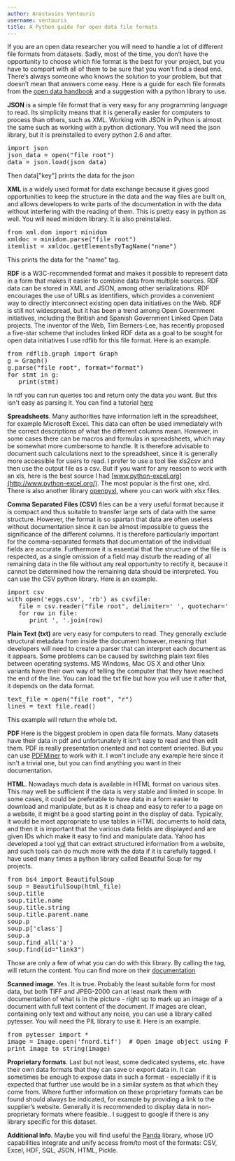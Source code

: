 ```yaml
---
author: Anastasios Ventouris
username: ventouris
title: A Python guide for open data file formats
---
```


If you are an open data researcher you will need to handle a lot of different file formats from datasets. Sadly, most of the time,  you don’t have the opportunity to choose which file format is the best for your project, but you have to comport with all of them to be sure that you won’t find a dead end. There’s always someone who knows the solution to your problem, but that doesn’t mean that answers come easy. Here is a guide for each file formats from the [open data handbook](http://opendatahandbook.org/) and a suggestion with a python library to use.

**JSON** is a simple file format that is very easy for any programming language to read. Its simplicity means that it is generally easier for computers to process than others, such as XML. Working with JSON in Python is almost the same such as working with a python dictionary. You will need the json library, but it is preinstalled to every python 2.6 and after.

<pre>import json
json_data = open("file root")
data = json.load(json_data)</pre>

Then data["key"] prints the data for the json

**XML** is a widely used format for data exchange because it gives good opportunities to keep the structure in the data and the way files are built on, and allows developers to write parts of the documentation in with the data without interfering with the reading of them. This is pretty easy in python as well. You will need minidom library. It is also preinstalled.

<pre>from xml.dom import minidom
xmldoc = minidom.parse("file root")
itemlist = xmldoc.getElementsByTagName("name")</pre>

This prints the data for the "name" tag.

**RDF** is a W3C-recommended format and makes it possible to represent data in a form that makes it easier to combine data from multiple sources. RDF data can be stored in XML and JSON, among other serializations. RDF encourages the use of URLs as identifiers, which provides a convenient way to directly interconnect existing open data initiatives on the Web. RDF is still not widespread, but it has been a trend among Open Government initiatives, including the British and Spanish Government Linked Open Data projects. The inventor of the Web, Tim Berners-Lee, has recently proposed a five-star scheme that includes linked RDF data as a goal to be sought for open data initiatives I use rdflib for this file format. Here is an example.

<pre>from rdflib.graph import Graph
g = Graph()
g.parse("file root", format="format")
for stmt in g:
   print(stmt)</pre>

In rdf you can run queries too and return only the data you want. But this isn't easy as parsing it. You can find a tutorial [here](http://code.alcidesfonseca.com/docs/rdflib/gettingstarted.html#run-a-query)

**Spreadsheets**. Many authorities have information left in the spreadsheet, for example Microsoft Excel. This data can often be used immediately with the correct descriptions of what the different columns mean. However, in some cases there can be macros and formulas in spreadsheets, which may be somewhat more cumbersome to handle. It is therefore advisable to document such calculations next to the spreadsheet, since it is generally more accessible for users to read. I prefer to use a tool like xls2csv and then use the output file as a csv. But if you want for any reason to work with an xls, here is the best source I had [www.python-excel.org](http://www.python-excel.org/). The most popular is the first one, xlrd. There is also another library [openpyxl](http://pythonhosted.org/openpyxl/), where you can work with xlsx files.

**Comma Separated Files (CSV)** files can be a very useful format because it is compact and thus suitable to transfer large sets of data with the same structure. However, the format is so spartan that data are often useless without documentation since it can be almost impossible to guess the significance of the different columns. It is therefore particularly important for the comma-separated formats that documentation of the individual fields are accurate. Furthermore it is essential that the structure of the file is respected, as a single omission of a field may disturb the reading of all remaining data in the file without any real opportunity to rectify it, because it cannot be determined how the remaining data should be interpreted. You can use the CSV python library. Here is an example.

<pre>import csv
with open('eggs.csv', 'rb') as csvfile:
   file = csv.reader("file root", delimiter=' ', quotechar='|')
   for row in file:
      print ', '.join(row)</pre>

**Plain Text (txt)** are very easy for computers to read. They generally exclude structural metadata from inside the document however, meaning that developers will need to create a parser that can interpret each document as it appears. Some problems can be caused by switching plain text files between operating systems. MS Windows, Mac OS X and other Unix variants have their own way of telling the computer that they have reached the end of the line. You can load the txt file but how you will use it after that, it depends on the data format.

<pre>text_file = open("file root", "r")
lines = text_file.read()</pre>

This example will return the whole txt.

**PDF** Here is the biggest problem in open data file formats. Many datasets have their data in pdf and unfortunately it isn't easy to read and then edit them. PDF is really presentation oriented and not content oriented. But you can use [PDFMiner](https://pypi.python.org/pypi/pdfminer/) to work with it. I won't include any example here since it isn't a trivial one, but you can find anything you want in their documentation.

**HTML**. Nowadays much data is available in HTML format on various sites. This may well be sufficient if the data is very stable and limited in scope. In some cases, it could be preferable to have data in a form easier to download and manipulate, but as it is cheap and easy to refer to a page on a website, it might be a good starting point in the display of data. Typically, it would be most appropriate to use tables in HTML documents to hold data, and then it is important that the various data fields are displayed and are given IDs which make it easy to find and manipulate data. Yahoo has developed a tool [yql](http://developer.yahoo.com/yql/) that can extract structured information from a website, and such tools can do much more with the data if it is carefully tagged. I have used many times a python library called Beautiful Soup for my projects.

<pre>from bs4 import BeautifulSoup
soup = BeautifulSoup(html_file)
soup.title
soup.title.name
soup.title.string
soup.title.parent.name
soup.p
soup.p['class']
soup.a
soup.find_all('a')
soup.find(id="link3")</pre>

Those are only a few of what you can do with this library. By calling the tag, will return the content. You can find more on their [documentation](http://www.crummy.com/software/BeautifulSoup/bs4/doc/)

**Scanned image**. Yes. It is true. Probably the least suitable form for most data, but both TIFF and JPEG-2000 can at least mark them with documentation of what is in the picture - right up to mark up an image of a document with full text content of the document. If images are clean, containing only text and without any noise, you can use a library called pytesser. You will need the PIL library to use it. Here is an example.

<pre>from pytesser import *
image = Image.open('fnord.tif')  # Open image object using PIL
print image_to_string(image)</pre>

**Proprietary formats**. Last but not least, some dedicated systems, etc. have their own data formats that they can save or export data in. It can sometimes be enough to expose data in such a format - especially if it is expected that further use would be in a similar system as that which they come from. Where further information on these proprietary formats can be found should always be indicated, for example by providing a link to the supplier’s website. Generally it is recommended to display data in non-proprietary formats where feasible.. I suggest to google if there is any library specific for this dataset.

**Additional Info**. Maybe you will find useful the [Panda](http://pandas.pydata.org/pandas-docs/stable/io.html) library, whose I/O capabilities integrate and unify access from/to most of the formats: CSV, Excel, HDF, SQL, JSON, HTML, Pickle.
